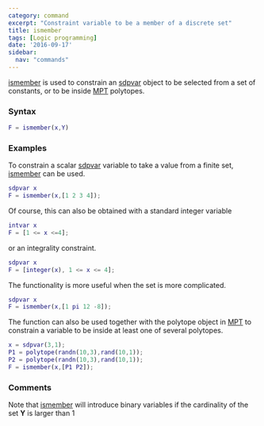 ```yaml
---
category: command
excerpt: "Constraint variable to be a member of a discrete set"
title: ismember
tags: [Logic programming]
date: '2016-09-17'
sidebar:
  nav: "commands"
---
```


[ismember](/command/ismember) is used to constrain an [sdpvar](/command/sdpvar) object to be selected from a set of constants, or to be inside [MPT](/solver/mpt) polytopes.

### Syntax

````matlab
F = ismember(x,Y)
````

### Examples

To constrain a scalar [sdpvar](/command/sdpvar) variable to take a value from a finite set, [ismember](/command/ismember) can be used.

````matlab
sdpvar x
F = ismember(x,[1 2 3 4]);
````

Of course, this can also be obtained with a standard integer variable

````matlab
intvar x
F = [1 <= x <=4];
````

or an integrality constraint.

````matlab
sdpvar x
F = [integer(x), 1 <= x <= 4];
````

The functionality is more useful when the set is more complicated.

````matlab
sdpvar x
F = ismember(x,[1 pi 12 -8]);
````

The function can also be used together with the polytope object in [MPT](/solver/mpt) to constrain a variable to be inside at least one of several polytopes.

````matlab
x = sdpvar(3,1);
P1 = polytope(randn(10,3),rand(10,1));
P2 = polytope(randn(10,3),rand(10,1));
F = ismember(x,[P1 P2]);
````

### Comments

Note that [ismember](/command/ismember) will introduce binary variables if the cardinality of the set **Y** is larger than 1
